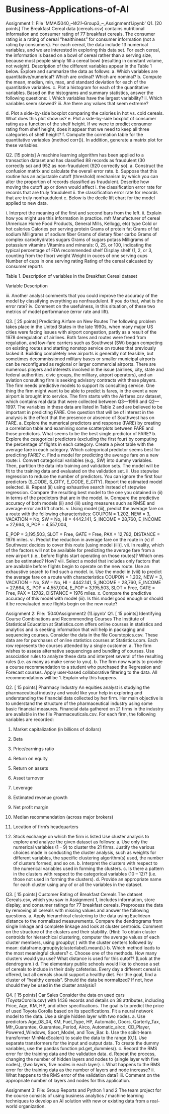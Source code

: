 # Business-Applications-of-AI

Assignment 1: File 'MMAI5040_–_W21_–Group3_–_Assignment1.ipynb'
Q1. [20 points] The Breakfast Cereal data (cereals.csv) contains nutritional information and
consumer rating of 77 breakfast cereals. The consumer rating is a rating of cereal “healthiness”
for consumer information (not a rating by consumers). For each cereal, the data include 13
numerical variables, and we are interested in exploring this data set. For each cereal, the
information is based on a bowl of cereal rather than a serving size, because most people simply
fill a cereal bowl (resulting in constant volume, not weight). Description of the different
variables appear in the Table 1 below. Explore and summarize the data as follows:
a. Which variables are quantitative/numerical? Which are ordinal? Which are nominal?
b. Compute the mean, median, min, max, and standard deviation for each of the quantitative
variables.
c. Plot a histogram for each of the quantitative variables. Based on the histograms and
summary statistics, answer the following questions:
i. Which variables have the largest variability?
ii. Which variables seem skewed?
iii. Are there any values that seem extreme?

d. Plot a side-by-side boxplot comparing the calories in hot vs. cold cereals. What does this
plot show us?
e. Plot a side-by-side boxplot of consumer rating as a function of the shelf height. If we
were to predict consumer rating from shelf height, does it appear that we need to keep all
three categories of shelf height?
f. Compute the correlation table for the quantitative variables (method corr()). In addition,
generate a matrix plot for these variables.

Q2. [15 points] A machine learning algorithm has been applied to a transaction dataset and has
classified 88 records as fraudulent (30 correctly so) and 952 as non-fraudulent (920 correctly so).
a. Construct the confusion matrix and calculate the overall error rate.
b. Suppose that this routine has an adjustable cutoff (threshold) mechanism by which you
can alter the proportion of records classified as fraudulent. Describe how moving the
cutoff up or down would affect
i. the classification error rate for records that are truly fraudulent
ii. the classification error rate for records that are truly nonfraudulent
c. Below is the decile lift chart for the model applied to new data.

i. Interpret the meaning of the first and second bars from the left.
ii. Explain how you might use this information in practice.
mfr Manufacturer of cereal (American Home Food Products, General Mills, Kellogg, etc)
type Cold or hot
calories Calories per serving
protein Grams of protein
fat Grams of fat
sodium Milligrams of sodium
fiber Grams of dietary fiber
carbo Grams of complex carbohydrates
sugars Grams of sugars
potass Milligrams of potassium
vitamins Vitamins and minerals: 0, 25, or 100, indicating the typical percentage of FDA recommended
shelf Display shelf (1, 2, or 3, counting from the floor)
weight Weight in ouces of one serving
cups Number of cups in one serving
rating Rating of the cereal calcuated by consumer reports

Table 1. Description of variables in the Breakfast Cereal dataset

Variable Description

iii. Another analyst comments that you could improve the accuracy of the model by
classifying everything as nonfraudulent. If you do that, what is the error rate?
iv. Comment on the usefulness, in this situation, of these two metrics of model
performance (error rate and lift).

Q3. [ 25 points] Predicting Airfare on New Routes
The following problem takes place in the United States in the late 1990s, when many major US
cities were facing issues with airport congestion, partly as a result of the 1978 deregulation of
airlines. Both fares and routes were freed from regulation, and low-fare carriers such as
Southwest (SW) began competing on existing routes and starting nonstop service on routes that
previously lacked it. Building completely new airports is generally not feasible, but sometimes
decommissioned military bases or smaller municipal airports can be reconfigured as regional or
larger commercial airports. There are numerous players and interests involved in the issue
(airlines, city, state and federal authorities, civic groups, the military, airport operators), and an
aviation consulting firm is seeking advisory contracts with these players. The firm needs
predictive models to support its consulting service. One thing the firm might want to be able to
predict is fares, in the event a new airport is brought into service. The firm starts with the
Airfares.csv dataset, which contains real data that were collected between Q3—1996 and Q2—
1997. The variables in these data are listed in Table 2 and are believed to be important in
predicting FARE. One question that will be of interest in the analysis is the effect that the
presence or absence of Southwest has on FARE.
a. Explore the numerical predictors and response (FARE) by creating a correlation table and
examining some scatterplots between FARE and those predictors. What seems to be the
best single predictor of FARE?
b. Explore the categorical predictors (excluding the first four) by computing the percentage
of flights in each category. Create a pivot table with the average fare in each category.
Which categorical predictor seems best for predicting FARE?
c. Find a model for predicting the average fare on a new route:
i. Convert categorical variables (e.g., SW) into dummy variables. Then, partition the
data into training and validation sets. The model will be fit to the training data and
evaluated on the validation set.
ii. Use stepwise regression to reduce the number of predictors. You can ignore the
first four predictors (S_CODE, S_CITY, E_CODE, E_CITY). Report the
estimated model selected.
iii. Repeat (ii) using exhaustive search instead of stepwise regression. Compare the
resulting best model to the one you obtained in (ii) in terms of the predictors that
are in the model.
iv. Compare the predictive accuracy of both models (ii) and (iii) using measures such
as RMSE and average error and lift charts.
v. Using model (iii), predict the average fare on a route with the following
characteristics: COUPON = 1.202, NEW = 3, VACATION = No, SW = No, HI =
4442.141, S_INCOME = 28,760, E_INCOME = 27,664, S_POP = 4,557,004,

E_POP = 3,195,503, SLOT = Free, GATE = Free, PAX = 12,782, DISTANCE =
1976 miles.
vi. Predict the reduction in average fare on the route in (v) if Southwest decides to
cover this route [using model (iii)].
vii. In reality, which of the factors will not be available for predicting the average fare
from a new airport (i.e., before flights start operating on those routes)? Which
ones can be estimated? How?
viii. Select a model that includes only factors that are available before flights begin to
operate on the new route. Use an exhaustive search to find such a model.
ix. Use the model in (viii) to predict the average fare on a route with characteristics
COUPON = 1.202, NEW = 3, VACATION = No, SW = No, HI = 4442.141,
S_INCOME = 28,760, E_INCOME = 27,664, S_ POP = 4,557,004, E_POP =
3,195,503, SLOT = Free, GATE = Free, PAX = 12782, DISTANCE = 1976
miles.
x. Compare the predictive accuracy of this model with model (iii). Is this model
good enough or should it be reevaluated once flights begin on the new route?


Assignment 2: File: '5040Assignment2 (1).ipynb'
Q1. [ 15 points] Identifying Course Combinations and Recommending Courses
The Institute of Statistical Education at Statistics.com offers online courses in statistics and
analytics and is seeking information that will help in packaging and sequencing courses.
Consider the data in the file Courstopics.csv. These data are for purchases of online statistics
courses at Statistics.com. Each row represents the courses attended by a single customer.
a. The firm wishes to assess alternative sequencings and bundling of courses. Use
association rules to analyze these data and interpret several of the resulting rules (i.e. as
many as make sense to you).
b. The firm now wants to provide a course recommendation to a student who purchased the
Regression and Forecast courses. Apply user-based collaborative filtering to the data. All
recommendations will be 1. Explain why this happens.

Q2. [ 15 points] Pharmacy Industry
An equities analyst is studying the pharmaceutical industry and would like your help in exploring
and understanding the financial data collected by her firm. Her main objective is to understand
the structure of the pharmaceutical industry using some basic financial measures. Financial data
gathered on 21 firms in the industry are available in the file Pharmaceuticals.csv. For each firm,
the following variables are recorded:
1. Market capitalization (in billions of dollars)
2. Beta
3. Price/earnings ratio

4. Return on equity
5. Return on assets
6. Asset turnover
7. Leverage
8. Estimated revenue growth
9. Net profit margin
10. Median recommendation (across major brokers)
11. Location of firm’s headquarters
12. Stock exchange on which the firm is listed
Use cluster analysis to explore and analyze the given dataset as follows:
a. Use only the numerical variables (1 – 9) to cluster the 21 firms. Justify the various
choices made in conducting the cluster analysis, such as weights for different variables,
the specific clustering algorithm(s) used, the number of clusters formed, and so on.
b. Interpret the clusters with respect to the numerical variables used in forming the clusters.
c. Is there a pattern in the clusters with respect to the categorical variables (10 – 12)? (i.e.
those not used in forming the clusters).
d. Provide an appropriate name for each cluster using any of or all the variables in the
dataset.

Q3. [ 15 points] Customer Rating of Breakfast Cereals
The dataset Cereals.csv, which you saw in Assignment 1, includes information, store display,
and consumer ratings for 77 breakfast cereals. Preprocess the data by removing all cereals with
missing values and answer the following questions.
a. Apply hierarchical clustering to the data using Euclidean distance to the normalized
measurements. Compare the dendrograms from single linkage and complete linkage and
look at cluster centroids. Comment on the structure of the clusters and their stability.
(Hint: To obtain cluster centroids for hierarchical clustering, computer the average values
of each cluster members, using groupby( ) with the cluster centers followed by mean:
dataframe.groupby(clusterlabel).mean().)
b. Which method leads to the most meaningful clusters?
c. Choose one of the methods. How many clusters would you use? What distance is used for
this cutoff? (Look at the dendrogram.)
d. The elementary public schools would like to choose a set of cereals to include in their
daily cafeterias. Every day a different cereal is offered, but all cereals should support a
healthy diet. For thie goal, find a cluster of “healthy cereals”. Should the data be
normalized? If not, how should they be used in the cluster analysis?

Q4. [ 15 points] Car Sales
Consider the data on used cars (ToyotaCorolla.csv) with 1436 records and details on 38
attributes, including Price, Age, KM, HP, and other specifications. The goal is to predict the
price of used Toyota Corolla based on its specifications.
Fit a neural network model to the data. Use a single hidden layer with two nodes.
a. Use predictors Age_08_04, KM, Fuel_Type, HP, Automatic, Doors, Qarterly_Tax,
Mfr_Guarantee, Guarantee_Period, Airco, Automatic_airco, CD_Player,
Powered_Windows, Sport_Model, and Tow_Bar.
b. Use the scikit-learn transformer MinMaxScaler() to scale the data to the range [0,1]. Use
separate transformers for the input and output data. To create the dummy variables, use
the pandas function pd.get_dummies().
c. Record the RMS error for the training data and the validation data.
d. Repeat the process, changing the number of hidden layers and nodes to {single layer with
five nodes}, {two layers, five nodes in each layer}.
i. What happens to the RMS error for the training data as the number of layers and
node increase?
ii. What happens to the RMS error of the validation data?
iii. Comment on the appropriate number of layers and nodes for this application.

Assignment 3: File: Group Reports and Python 1 and 2 
The team project for the course consists of using business analytics / machine learning
techniques to develop an AI solution with new or existing data from a real-world organization.
